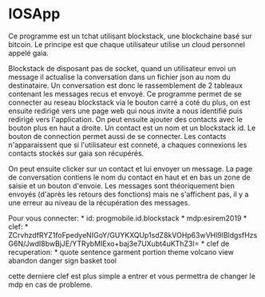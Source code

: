 # IOSApp
<p>Ce programme est un tchat utilisant blockstack, une blockchaine basé sur bitcoin.
Le principe est que chaque utilisateur utilise un cloud personnel appelé gaia.</p>
<p>Blockstack de disposant pas de socket, quand un utilisateur envoi un message il actualise la conversation dans un fichier json au nom du destinataire. Un conversation est donc le rassemblement de 2 tableaux contenant les messages recus et envoyé.
Ce programme permet de se connecter au reseau blockstack via le bouton carré a coté du plus, on est ensuite redirigé vers une page web qui nous invite a nous identifié puis redirigé vers l'application. On peut ensuite ajouter des contacts avec le bouton plus en haut a droite. Un contact est un nom et un blockstack id.
Le bouton de connection permet aussi de se connecter. Les contacts n'apparaissent que si l'utilisateur est conneté, a chaques connexions les contacts stockés sur gaia son récupérés.</p>
<p>On peut ensuite clicker sur un contact et lui envoyer un message.
La page de conversation contiens le nom du contact en haut et en bas un zone de saisie et un bouton d'envoie.
Les messages sont théoriquement bien envoyés (d'après les retours des fonctions) mais ne s'affichent pas, il y a une erreur au niveau de la récupération des messages.</p>
Pour vous connecter:
* id: progmobile.id.blockstack
* mdp:esirem2019
* clef:
* ZCrvhzdfRYZ1foFpedyeNIGoY/GUYKXQUp1sdZ8kVOHp63wVHl9lBldgsfHzsG6N/JwdI8bwBjJE/YTRybMIExo+baj3e7UXubt4uKThZ3I=
* clef de recuperation:
* quote sentence garment portion theme volcano view abandon danger sign basket tool
<p>cette derniere clef est plus simple a entrer et vous permettra de changer le mdp en cas de probleme.</p>
